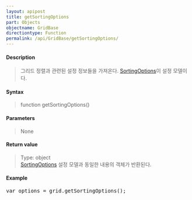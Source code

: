 ```yaml
---
layout: apipost
title: getSortingOptions
part: Objects
objectname: GridBase
directiontype: Function
permalink: /api/GridBase/getSortingOptions/
---
```



#### Description

> 그리드 정렬과 관련된 설정 정보들을 가져온다. [SortingOptions](/api/types/SortingOptions/)이 설정 모델이다.

#### Syntax

> function getSortingOptions()

#### Parameters

> None

#### Return value

> Type: object  
> [SortingOptions](/api/types/SortingOptions/) 설정 모델과 동일한 내용의 객체가 반환된다.

#### Example

<pre class="prettyprint">
var options = grid.getSortingOptions();
</pre>

